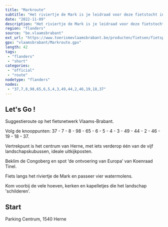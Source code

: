 ```yaml
---
title: "Markroute"
subtitle: "Het riviertje de Mark is je leidraad voor deze fietstocht in een uitgestrekt landschap vol hoeven, kerken en kapelletjes"
date: "2022-11-09"
description: "Het riviertje de Mark is je leidraad voor deze fietstocht in een uitgestrekt landschap vol hoeven, kerken en kapelletjes."
region: "flanders"
source: "be.vlaamsbrabant"
ext_url: "https://www.toerismevlaamsbrabant.be/producten/fietsen/fietsproducten/markroute/index.html"
gpx: "vlaamsbrabant/Markroute.gpx"
length: 42
tags:
 - "flanders"
 - "short"
categories:
 - "official"
 - "route"
nodetype: "flanders"
nodes:
 - "37,7,8,98,65,6,5,4,3,49,44,2,46,19,18,37"
---
```


## Let's Go ! 

Suggestieroute op het fietsnetwerk Vlaams-Brabant.

Volg de knooppunten: 37 - 7 - 8 - 98 - 65 - 6 - 5 - 4 - 3 - 49 - 44 - 2 - 46 - 19 - 18 - 37.

Vertrekpunt is het centrum van Herne, met iets verderop één van de vijf landschapskubussen, ideale uitkijkposten.

Beklim de Congoberg en spot ‘de ontvoering van Europa’ van Koenraad Tinel.

Fiets langs het riviertje de Mark en passeer vier watermolens.

Kom voorbij de vele hoeven, kerken en kapelletjes die het landschap 'schilderen'.

## Start

Parking Centrum, 1540 Herne
